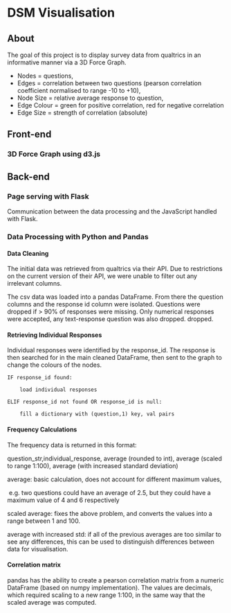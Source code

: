 # DSM Visualisation

## About
The goal of this project is to display survey data from qualtrics in an informative manner via a 3D Force Graph.

- Nodes = questions, 
- Edges = correlation between two questions (pearson correlation coefficient normalised to range -10 to +10), 
- Node Size = relative average response to question, 
- Edge Colour = green for positive correlation, red for negative correlation
- Edge Size = strength of correlation (absolute)


## Front-end

### 3D Force Graph using d3.js



## Back-end

### Page serving with Flask
Communication between the data processing and the JavaScript handled with Flask.

### Data Processing with Python and Pandas
#### Data Cleaning
The initial data was retrieved from qualtrics via their API. Due to restrictions on the current version of their API, we were unable to filter out any irrelevant columns.

The csv data was loaded into a pandas DataFrame. From there the question columns and the response id column were isolated.
Questions were dropped if > 90% of responses were missing. Only numerical responses were accepted, any text-response question was also dropped. 
dropped.

#### Retrieving Individual Responses

Individual responses were identified by the response_id. The response is then searched for in the main cleaned DataFrame, then sent to the graph to change the colours of the nodes. 



    IF response_id found:

        load individual responses

    ELIF response_id not found OR response_id is null:

        fill a dictionary with (question,1) key, val pairs

#### Frequency Calculations

The frequency data is returned in this format:

question_str,individual_response, average (rounded to int), average  (scaled to range 1:100), average (with increased standard deviation) 

average: basic calculation, does not account for different maximum values, 

​	e.g. two questions could have an average of 2.5, but they could have a maximum value of 4 and 6 	respectively

scaled average: fixes the above problem, and converts the values into a range between 1 and 100.

average with increased std: if all of the previous averages are too similar to see any differences, this can be used to distinguish differences between data for visualisation.

#### Correlation matrix

pandas has the ability to create a pearson correlation matrix from a numeric DataFrame (based on numpy implementation). The values are decimals, which required scaling to a new range 1:100, in the same way that the scaled average was computed.

